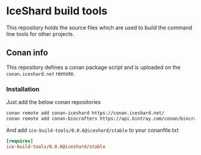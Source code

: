 # IceShard build tools

This repository holds the source files which are used to build the command line tools for other projects.

## Conan info

This repository defines a conan package script and is uploaded on the `conan.iceshard.net` remote.

### Installation

Just add the below conan repositories

```bash
conan remote add conan-iceshard https://conan.iceshard.net/
conan remote add conan-bincrafters https://api.bintray.com/conan/bincrafters/public-conan
```

And add `ice-build-tools/0.0.6@iceshard/stable` to your conanfile.txt

```ini
[requires]
ice-build-tools/0.0.6@iceshard/stable
```
